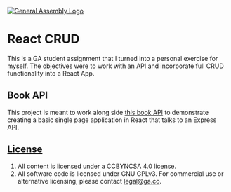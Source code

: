 [![General Assembly Logo](https://camo.githubusercontent.com/1a91b05b8f4d44b5bbfb83abac2b0996d8e26c92/687474703a2f2f692e696d6775722e636f6d2f6b6538555354712e706e67)](https://generalassemb.ly/education/web-development-immersive)

# React CRUD

This is a GA student assignment that I turned into a personal exercise for myself. The objectives were to work with an API and incorporate full CRUD functionality into a React App.


## Book API

This project is meant to work along side [this book API](https://github.com/sei-ec-remote/library-api)
to demonstrate creating a basic single page application in React that talks to an
Express API.


## [License](LICENSE)

1. All content is licensed under a CC­BY­NC­SA 4.0 license.
1. All software code is licensed under GNU GPLv3. For commercial use or
    alternative licensing, please contact legal@ga.co.

